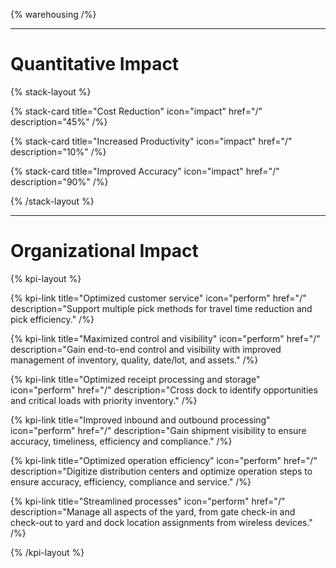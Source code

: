 {% warehousing /%}

---

# Quantitative Impact

{% stack-layout %}

{% stack-card title="Cost Reduction" icon="impact" href="/" description="45%" /%}

{% stack-card title="Increased Productivity" icon="impact" href="/" description="10%" /%}

{% stack-card title="Improved Accuracy" icon="impact" href="/" description="90%" /%}

{% /stack-layout %}

---

# Organizational Impact

{% kpi-layout %}

{% kpi-link title="Optimized customer service"  icon="perform" href="/" description="Support multiple pick methods for travel time reduction and pick efficiency." /%}

{% kpi-link title="Maximized control and visibility" icon="perform"  href="/" description="Gain end-to-end control and visibility with improved management of inventory, quality, date/lot, and assets." /%}

{% kpi-link title="Optimized receipt processing and storage" icon="perform"  href="/" description="Cross dock to identify opportunities and critical loads with priority inventory." /%}

{% kpi-link title="Improved inbound and outbound processing" icon="perform"  href="/" description="Gain shipment visibility to ensure accuracy, timeliness, efficiency and compliance." /%}

{% kpi-link title="Optimized operation efficiency" icon="perform" href="/" description="Digitize distribution centers and optimize operation steps to ensure accuracy, efficiency, compliance and service." /%}

{% kpi-link title="Streamlined processes" icon="perform"  href="/" description="Manage all aspects of the yard, from gate check-in and check-out to yard and dock location assignments from wireless devices." /%}

{% /kpi-layout %}
